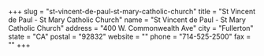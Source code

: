 +++
slug = "st-vincent-de-paul-st-mary-catholic-church"
title = "St Vincent de Paul  - St Mary Catholic Church"
name = "St Vincent de Paul  - St Mary Catholic Church"
address = "400 W. Commonwealth Ave"
city = "Fullerton"
state = "CA"
postal = "92832"
website = ""
phone = "714-525-2500"
fax = ""
+++
